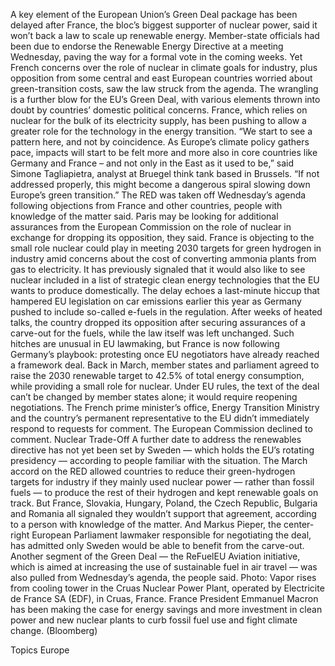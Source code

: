 A key element of the European Union’s Green Deal package has been delayed after France, the bloc’s biggest supporter of nuclear power, said it won’t back a law to scale up renewable energy.
Member-state officials had been due to endorse the Renewable Energy Directive at a meeting Wednesday, paving the way for a formal vote in the coming weeks. Yet French concerns over the role of nuclear in climate goals for industry, plus opposition from some central and east European countries worried about green-transition costs, saw the law struck from the agenda.
The wrangling is a further blow for the EU’s Green Deal, with various elements thrown into doubt by countries’ domestic political concerns. France, which relies on nuclear for the bulk of its electricity supply, has been pushing to allow a greater role for the technology in the energy transition.
“We start to see a pattern here, and not by coincidence. As Europe’s climate policy gathers pace, impacts will start to be felt more and more also in core countries like Germany and France – and not only in the East as it used to be,” said Simone Tagliapietra, analyst at Bruegel think tank based in Brussels. “If not addressed properly, this might become a dangerous spiral slowing down Europe’s green transition.”
The RED was taken off Wednesday’s agenda following objections from France and other countries, people with knowledge of the matter said. Paris may be looking for additional assurances from the European Commission on the role of nuclear in exchange for dropping its opposition, they said.
France is objecting to the small role nuclear could play in meeting 2030 targets for green hydrogen in industry amid concerns about the cost of converting ammonia plants from gas to electricity. It has previously signaled that it would also like to see nuclear included in a list of strategic clean energy technologies that the EU wants to produce domestically.
The delay echoes a last-minute hiccup that hampered EU legislation on car emissions earlier this year as Germany pushed to include so-called e-fuels in the regulation. After weeks of heated talks, the country dropped its opposition after securing assurances of a carve-out for the fuels, while the law itself was left unchanged.
Such hitches are unusual in EU lawmaking, but France is now following Germany’s playbook: protesting once EU negotiators have already reached a framework deal. Back in March, member states and parliament agreed to raise the 2030 renewable target to 42.5% of total energy consumption, while providing a small role for nuclear.
Under EU rules, the text of the deal can’t be changed by member states alone; it would require reopening negotiations. The French prime minister’s office, Energy Transition Ministry and the country’s permanent representative to the EU didn’t immediately respond to requests for comment. The European Commission declined to comment.
Nuclear Trade-Off
A further date to address the renewables directive has not yet been set by Sweden — which holds the EU’s rotating presidency — according to people familiar with the situation.
The March accord on the RED allowed countries to reduce their green-hydrogen targets for industry if they mainly used nuclear power — rather than fossil fuels — to produce the rest of their hydrogen and kept renewable goals on track.
But France, Slovakia, Hungary, Poland, the Czech Republic, Bulgaria and Romania all signaled they wouldn’t support that agreement, according to a person with knowledge of the matter. And Markus Pieper, the center-right European Parliament lawmaker responsible for negotiating the deal, has admitted only Sweden would be able to benefit from the carve-out.
Another segment of the Green Deal — the ReFuelEU Aviation initiative, which is aimed at increasing the use of sustainable fuel in air travel — was also pulled from Wednesday’s agenda, the people said.
Photo: Vapor rises from cooling tower in the Cruas Nuclear Power Plant, operated by Electricite de France SA (EDF), in Cruas, France. France President Emmanuel Macron has been making the case for energy savings and more investment in clean power and new nuclear plants to curb fossil fuel use and fight climate change. (Bloomberg)

Topics
Europe
